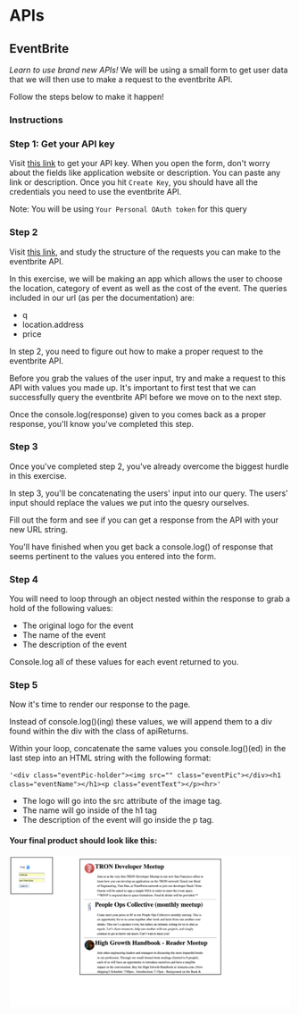 # APIs

## EventBrite

_Learn to use brand new APIs!_
We will be using a small form to get user data that we will then use to make a request to the eventbrite API.

Follow the steps below to make it happen!

### Instructions

### Step 1: Get your API key

Visit [this link](https://www.eventbrite.com/myaccount/apps/) to get your API key. When you open the form, don't worry about the fields like application website or description. You can paste any link or description. Once you hit `Create Key`, you should have all the credentials you need to use the eventbrite API.

Note: You will be using `Your Personal OAuth token` for this query

### Step 2
Visit [this link](https://www.eventbrite.com/developer/v3/endpoints/events/), and study the structure of the requests you can make to the eventbrite API. 

In this exercise, we will be making an app which allows the user to choose the location, category of event as well as the cost of the event. The queries included in our url (as per the documentation) are: 

- q
- location.address
- price

In step 2, you need to figure out how to make a proper request to the eventbrite API. 

Before you grab the values of the user input, try and make a request to this API with values you made up. It's important to first test that we can successfully query the eventbrite API before we move on to the next step.

Once the console.log(response) given to you comes back as a proper response, you'll know you've completed this step.

### Step 3
Once you've completed step 2, you've already overcome the biggest hurdle in this exercise. 

In step 3, you'll be concatenating the users' input into our query. The users' input should replace the values we put into the quesry ourselves. 

Fill out the form and see if you can get a response from the API with your new URL string.

You'll have finished when you get back a console.log() of response that seems pertinent to the values you entered into the form.

### Step 4
You will need to loop through an object nested within the response to grab a hold of the following values:

- The original logo for the event
- The name of the event
- The description of the event

Console.log all of these values for each event returned to you. 

### Step 5

Now it's time to render our response to the page. 

Instead of console.log()(ing) these values, we will append them to a div found within the div with the class of apiReturns.

Within your loop, concatenate the same values you console.log()(ed) in the last step into an HTML string with the following format:

```
'<div class="eventPic-holder"><img src="" class="eventPic"></div><h1 class="eventName"></h1><p class="eventText"></p><hr>'

```

- The logo will go into the src attribute of the image tag.
- The name will go inside of the h1 tag
- The description of the event will go inside the p tag.

#### Your final product should look like this: 

<img src="demo.png">